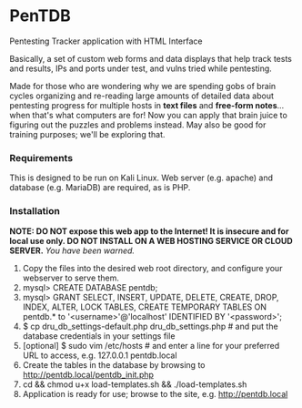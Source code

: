 # PenTDB
Pentesting Tracker application with HTML Interface

Basically, a set of custom web forms and data displays that help track tests and results, IPs and ports under test, and vulns tried while pentesting.

Made for those who are wondering why we are spending gobs of brain cycles organizing and re-reading large amounts of detailed data about pentesting progress for multiple hosts in **text files** and **free-form notes**... when that's what computers are for! Now you can apply that brain juice to figuring out the puzzles and problems instead. May also be good for training purposes; we'll be exploring that.

### Requirements
This is designed to be run on Kali Linux. Web server (e.g. apache) and database (e.g. MariaDB) are required, as is PHP.

### Installation
**NOTE: DO NOT expose this web app to the Internet! It is insecure and for local use only. DO NOT INSTALL ON A WEB HOSTING SERVICE OR CLOUD SERVER.** *You have been warned.*
  1. Copy the files into the desired web root directory, and configure your webserver to serve them.
  2. mysql> CREATE DATABASE pentdb;
  2. mysql> GRANT SELECT, INSERT, UPDATE, DELETE, CREATE, DROP, INDEX, ALTER, LOCK TABLES, CREATE TEMPORARY TABLES ON pentdb.* to '\<username\>'@'localhost' IDENTIFIED BY '\<password\>';
  2. $ cp dru_db_settings-default.php dru_db_settings.php    # and put the database credentials in your settings file
  3. [optional] $ sudo vim /etc/hosts     # and enter a line for your preferred URL to access, e.g.  127.0.0.1  pentdb.local
  3. Create the tables in the database by browsing to http://pentdb.local/pentdb_init.php
  4. cd <webroot> && chmod u+x load-templates.sh && ./load-templates.sh
  6. Application is ready for use; browse to the site, e.g. http://pentdb.local
 
 
